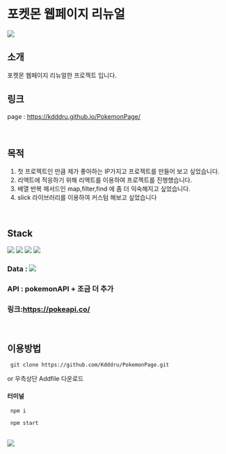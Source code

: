 # 포켓몬 웹페이지 리뉴얼
<img src="https://github.com/Kdddru/pokemonPage/assets/125441996/e70534f9-1401-405f-8227-fecab8e8f01b">
<br>

## 소개
포켓몬 웹페이지 리뉴얼한 프로젝트 입니다.
<br>

## 링크
page : <a href="https://kdddru.github.io/PokemonPage/" >https://kdddru.github.io/PokemonPage/</a>

<br>

## 목적
1. 첫 프로젝트인 만큼 제가 좋아하는 IP가지고 프로젝트를 만들어 보고 싶었습니다.
2. 리액트에 적응하기 위해 리액트를 이용하여 프로젝트를 진행했습니다.
3. 배열 반복 메서드인 map,filter,find 에 좀 더 익숙해지고 싶었습니다.
4. slick 라이브러리를 이용하여 커스텀 해보고 싶었습니다 

<br>

## Stack
<div>
  <img src="https://img.shields.io/badge/React-61DAFB?style=flat&logo=React&logoColor=white"/>
  <img src="https://img.shields.io/badge/Javascript-F7DF1E?style=flat&logo=Javascript&logoColor=white"/>
  <img src="https://img.shields.io/badge/HTML5-E34F26?style=flat&logo=HTML5&logoColor=white"/>
  <img src="https://img.shields.io/badge/CSS3-1572B6?style=flat&logo=CSS3&logoColor=white"/>
  
  ### Data : <img src="https://img.shields.io/badge/Json-000000?style=flat&logo=Json&logoColor=white"/>
  ### API : pokemonAPI + 조금 더 추가  
  ### 링크:<a href="https://pokeapi.co/">https://pokeapi.co/</a>
</div>

<br>

## 이용방법
<pre><code> git clone https://github.com/Kdddru/PokemonPage.git </code></pre>
or 우측상단 Addfile 다운로드
<h4>터미널</h4>
<pre><code> npm i </code></pre>
<pre><code> npm start </code></pre>

<br>

<img src="https://github.com/Kdddru/PokemonPage/assets/125441996/91687cba-e129-4ffb-83db-8ea4c6f1c324">
